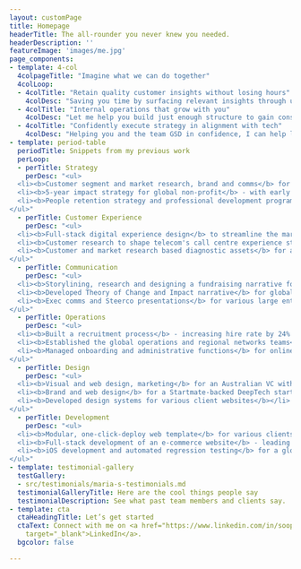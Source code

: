 ```yaml
---
layout: customPage
title: Homepage
headerTitle: The all-rounder you never knew you needed.
headerDescription: ''
featureImage: 'images/me.jpg'
page_components:
- template: 4-col
  4colpageTitle: "Imagine what we can do together"
  4colLoop:
  - 4colTitle: "Retain quality customer insights without losing hours"
    4colDesc: "Saving you time by surfacing relevant insights through understanding customer behaviours and challenges"
  - 4colTitle: "Internal operations that grow with you"
    4colDesc: "Let me help you build just enough structure to gain consistency, without too much hindering agility"
  - 4colTitle: "Confidently execute strategy in alignment with tech"
    4colDesc: "Helping you and the team GSD in confidence, I can help link vision with implementation"
- template: period-table
  periodTitle: Snippets from my previous work
  perLoop:
  - perTitle: Strategy
    perDesc: "<ul>
  <li><b>Customer segment and market research, brand and comms</b> for a Startmate-backed DeepTech startup</li>
  <li><b>5-year impact strategy for global non-profit</b> - with early results for internal OKRs achieving 2x increase in CSAT metrics within 4 months</li>
  <li><b>People retention strategy and professional development program</b> - focusing on the client's technical talent</li>
</ul>"
  - perTitle: Customer Experience
    perDesc: "<ul>
  <li><b>Full-stack digital experience design</b> to streamline the marketing for managers across 40 countries/regions for a global non-profit</li>
  <li><b>Customer research to shape telecom's call centre experience strategy</b> - enabling them to mitigate implementing an unwanted multi-$M solution</li>
  <li><b>Customer and market research based diagnostic assets</b> for an energy distributor's immersive learning technology strategy</li>
</ul>"
  - perTitle: Communication
    perDesc: "<ul>
  <li><b>Storylining, research and designing a fundraising narrative for an AgTech startup</b> - who has since raised AU $25M</li>
  <li><b>Developed Theory of Change and Impact narrative</b> for global non-profit</li>
  <li><b>Exec comms and Steerco presentations</b> for various large enterprises</li>
</ul>"
  - perTitle: Operations
    perDesc: "<ul>
  <li><b>Built a recruitment process</b> - increasing hire rate by 24% compared to initial ad hoc structure</li>
  <li><b>Established the global operations and regional networks teams</b> to bring structure and consistency to volunteer experience, recruitment, budgeting, and impact assessment</li>
  <li><b>Managed onboarding and administrative functions</b> for online communities of 2000</li>
</ul>"
  - perTitle: Design
    perDesc: "<ul>
  <li><b>Visual and web design, marketing</b> for an Australian VC with an AUM of AU ~$1.6B</li>
  <li><b>Brand and web design</b> for a Startmate-backed DeepTech startup</li>
  <li><b>Developed design systems for various client websites</b></li>
</ul>"
  - perTitle: Development
    perDesc: "<ul>
  <li><b>Modular, one-click-deploy web template</b> for various clients</li>
  <li><b>Full-stack development of an e-commerce website</b> - leading design and UX</li>
  <li><b>iOS development and automated regression testing</b> for a global transport company</li>
</ul>"
- template: testimonial-gallery
  testGallery:
  - src/testimonials/maria-s-testimonials.md
  testimonialGalleryTitle: Here are the cool things people say
  testimonialDescription: See what past team members and clients say.
- template: cta
  ctaHeadingTitle: Let’s get started
  ctaText: Connect with me on <a href="https://www.linkedin.com/in/soophia//" title=""
    target="_blank">LinkedIn</a>.
  bgcolor: false

---
```

